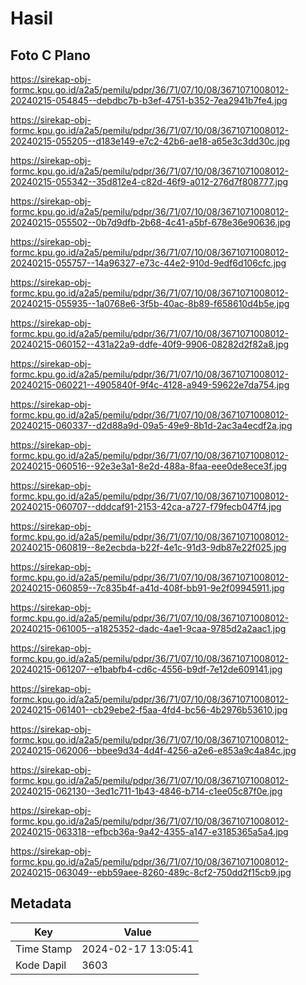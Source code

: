 # Hasil

## Foto C Plano

https://sirekap-obj-formc.kpu.go.id/a2a5/pemilu/pdpr/36/71/07/10/08/3671071008012-20240215-054845--debdbc7b-b3ef-4751-b352-7ea2941b7fe4.jpg

https://sirekap-obj-formc.kpu.go.id/a2a5/pemilu/pdpr/36/71/07/10/08/3671071008012-20240215-055205--d183e149-e7c2-42b6-ae18-a65e3c3dd30c.jpg

https://sirekap-obj-formc.kpu.go.id/a2a5/pemilu/pdpr/36/71/07/10/08/3671071008012-20240215-055342--35d812e4-c82d-46f9-a012-276d7f808777.jpg

https://sirekap-obj-formc.kpu.go.id/a2a5/pemilu/pdpr/36/71/07/10/08/3671071008012-20240215-055502--0b7d9dfb-2b68-4c41-a5bf-678e36e90636.jpg

https://sirekap-obj-formc.kpu.go.id/a2a5/pemilu/pdpr/36/71/07/10/08/3671071008012-20240215-055757--14a96327-e73c-44e2-910d-9edf6d106cfc.jpg

https://sirekap-obj-formc.kpu.go.id/a2a5/pemilu/pdpr/36/71/07/10/08/3671071008012-20240215-055935--1a0768e6-3f5b-40ac-8b89-f658610d4b5e.jpg

https://sirekap-obj-formc.kpu.go.id/a2a5/pemilu/pdpr/36/71/07/10/08/3671071008012-20240215-060152--431a22a9-ddfe-40f9-9906-08282d2f82a8.jpg

https://sirekap-obj-formc.kpu.go.id/a2a5/pemilu/pdpr/36/71/07/10/08/3671071008012-20240215-060221--4905840f-9f4c-4128-a949-59622e7da754.jpg

https://sirekap-obj-formc.kpu.go.id/a2a5/pemilu/pdpr/36/71/07/10/08/3671071008012-20240215-060337--d2d88a9d-09a5-49e9-8b1d-2ac3a4ecdf2a.jpg

https://sirekap-obj-formc.kpu.go.id/a2a5/pemilu/pdpr/36/71/07/10/08/3671071008012-20240215-060516--92e3e3a1-8e2d-488a-8faa-eee0de8ece3f.jpg

https://sirekap-obj-formc.kpu.go.id/a2a5/pemilu/pdpr/36/71/07/10/08/3671071008012-20240215-060707--dddcaf91-2153-42ca-a727-f79fecb047f4.jpg

https://sirekap-obj-formc.kpu.go.id/a2a5/pemilu/pdpr/36/71/07/10/08/3671071008012-20240215-060819--8e2ecbda-b22f-4e1c-91d3-9db87e22f025.jpg

https://sirekap-obj-formc.kpu.go.id/a2a5/pemilu/pdpr/36/71/07/10/08/3671071008012-20240215-060859--7c835b4f-a41d-408f-bb91-9e2f09945911.jpg

https://sirekap-obj-formc.kpu.go.id/a2a5/pemilu/pdpr/36/71/07/10/08/3671071008012-20240215-061005--a1825352-dadc-4ae1-9caa-9785d2a2aac1.jpg

https://sirekap-obj-formc.kpu.go.id/a2a5/pemilu/pdpr/36/71/07/10/08/3671071008012-20240215-061207--e1babfb4-cd6c-4556-b9df-7e12de609141.jpg

https://sirekap-obj-formc.kpu.go.id/a2a5/pemilu/pdpr/36/71/07/10/08/3671071008012-20240215-061401--cb29ebe2-f5aa-4fd4-bc56-4b2976b53610.jpg

https://sirekap-obj-formc.kpu.go.id/a2a5/pemilu/pdpr/36/71/07/10/08/3671071008012-20240215-062006--bbee9d34-4d4f-4256-a2e6-e853a9c4a84c.jpg

https://sirekap-obj-formc.kpu.go.id/a2a5/pemilu/pdpr/36/71/07/10/08/3671071008012-20240215-062130--3ed1c711-1b43-4846-b714-c1ee05c87f0e.jpg

https://sirekap-obj-formc.kpu.go.id/a2a5/pemilu/pdpr/36/71/07/10/08/3671071008012-20240215-063318--efbcb36a-9a42-4355-a147-e3185365a5a4.jpg

https://sirekap-obj-formc.kpu.go.id/a2a5/pemilu/pdpr/36/71/07/10/08/3671071008012-20240215-063049--ebb59aee-8260-489c-8cf2-750dd2f15cb9.jpg


## Metadata

| Key        | Value               |
| ---------- | ------------------- |
| Time Stamp | 2024-02-17 13:05:41 |
| Kode Dapil | 3603                |



